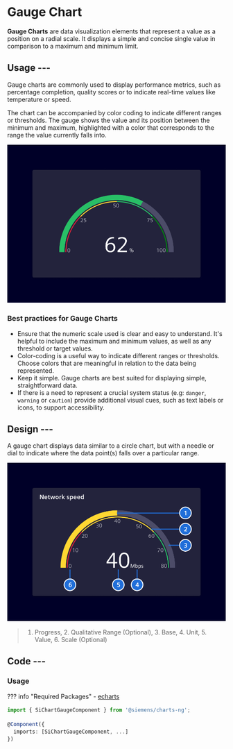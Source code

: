 # Gauge Chart

**Gauge Charts** are data visualization elements that represent a value as a
position on a radial scale. It displays a simple and concise single value in
comparison to a maximum and minimum limit.

## Usage ---

Gauge charts are commonly used to display performance metrics, such as
percentage completion, quality scores or to indicate real-time values like
temperature or speed.

The chart can be accompanied by color coding to indicate different ranges or
thresholds. The gauge shows the value and its position between the minimum and
maximum, highlighted with a color that corresponds to the range the value
currently falls into.

![Gauge Chart](images/gauge-chart.png)

### Best practices for Gauge Charts

- Ensure that the numeric scale used is clear and easy to understand. It's
  helpful to include the maximum and minimum values, as well as any threshold or
  target values.
- Color-coding is a useful way to indicate different ranges or thresholds.
  Choose colors that are meaningful in relation to the data being represented.
- Keep it simple. Gauge charts are best suited for displaying simple,
  straightforward data.
- If there is a need to represent a crucial system status (e.g: `danger`,
  `warning` or `caution`) provide additional visual cues, such as text labels
  or icons, to support accessibility.

## Design ---

A gauge chart displays data similar to a circle chart, but with a needle or dial
to indicate where the data point(s) falls over a particular range.

![Gauge Chart Elements](images/gauge-chart-elements.png)

> 1. Progress, 2. Qualitative Range (Optional), 3. Base, 4. Unit, 5. Value, 6. Scale (Optional)

## Code ---

### Usage

??? info "Required Packages"
    - [echarts](https://www.npmjs.com/package/echarts)

```ts
import { SiChartGaugeComponent } from '@siemens/charts-ng';

@Component({
  imports: [SiChartGaugeComponent, ...]
})
```

<si-docs-component example="si-charts/si-chart-gauge" height="400"></si-docs-component>

<si-docs-api component="SiChartGaugeComponent" package="@siemens/charts-ng" hideImplicitlyPublic="true"></si-docs-api>

<si-docs-types></si-docs-types>
